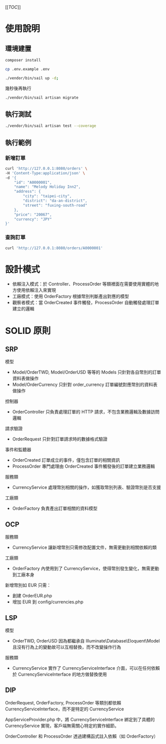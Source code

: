 [[_TOC_]]

# 使用說明

## 環境建置

```bash
composer install
```


```bash
cp .env.example .env
```

```bash
./vendor/bin/sail up -d; 
```

幾秒後再執行
```bash
./vendor/bin/sail artisan migrate
```

## 執行測試

```bash
./vendor/bin/sail artisan test --coverage
```

## 執行範例

### 新增訂單

```bash
curl 'http://127.0.0.1:8080/orders' \
-H 'Content-Type:application/json' \
-d '{
    "id": "A0000001",
    "name": "Melody Holiday Inn2",
    "address": {
        "city": "taipei-city",
        "district": "da-an-district",
        "street": "fuxing-south-road"
    },
    "price": "20067",
    "currency": "JPY"
}'
```

### 查詢訂單

```bash
curl 'http://127.0.0.1:8080/orders/A0000001'
```

# 設計模式

- 依賴注入模式：於 Controller、ProcessOrder 等類裡面在需要使用實體的地方使用依賴注入來實現
- 工廠模式：使用 OrderFactory 根據幣別判斷產出對應的模型
- 觀察者模式：當 OrderCreated 事件觸發，ProcessOrder 自動觸發處理訂單建立的邏輯

# SOLID 原則

## SRP

模型
- Model/OrderTWD, Model/OrderUSD 等等的 Models 只針對各自幣別的訂單資料表做操作
- Model/OrderCurrency 只針對 order_currency 訂單編號對應幣別的資料表做操作

控制器
- OrderController 只負責處理訂單的 HTTP 請求，不包含業務邏輯及數據訪問邏輯

請求驗證
- OrderRequest 只針對訂單請求時的數據格式驗證

事件和監聽器
- OrderCreated 訂單成立的事件，僅包含訂單的相關資訊
- ProcessOrder 專門處理由 OrderCreated 事件觸發後的訂單建立業務邏輯

服務類
- CurrencyService 處理幣別相關的操作，如獲取幣別列表、驗證幣別是否支援

工廠類
- OrderFactory 負責產出訂單相關的資料模型

## OCP

服務類
- CurrencyService 讓新增幣別只需修改配置文件，無需更動到相關依賴的類

工廠類
- OrderFactory 內使用到了 CurrencyService，使得幣別發生變化，無需更動到工廠本身

新增幣別如 EUR 只需：
- 創建 OrderEUR.php
- 增加 EUR 到 config/currencies.php

## LSP

模型
- OrderTWD, OrderUSD 因為都繼承自 Illuminate\Database\Eloquent\Model 且沒有行為上的變動故可以互相替換，而不改變操作行為

服務類
- CurrencyService 實作了 CurrencyServiceInterface 介面，可以在任何依賴於 CurrencyServiceInterface 的地方做替換使用

## DIP

OrderRequest, OrderFactory, ProcessOrder 等類別都依賴 CurrencyServiceInterface，而不是特定的 CurrencyService

AppServiceProvider.php 中，將 CurrencyServiceInterface 綁定到了具體的 CurrencyService 實現，客戶端無需關心特定的實作細節。

OrderController 和 ProcessOrder 透過建構函式註入依賴（如 OrderFactory）